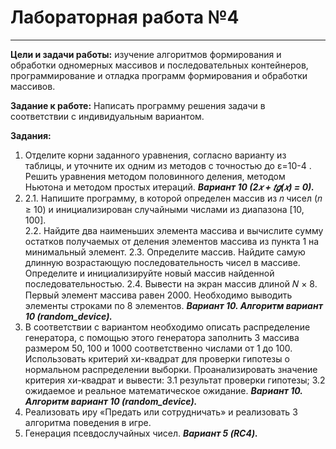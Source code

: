 # Лабораторная работа №4
___

__Цели и задачи работы:__ изучение алгоритмов формирования и обработки одномерных массивов и последовательных контейнеров, программирование и отладка программ формирования и обработки массивов. 

__Задание к работе:__ Написать программу решения задачи в соответствии с индивидуальным вариантом.

__Задания:__
1. Отделите корни заданного уравнения, согласно варианту из таблицы, и уточните их одним из методов с точностью до ε=10-4 . Решить уравнения методом половинного деления, методом Ньютона и методом простых итераций. ___Вариант 10 (2𝑥 + 𝑡𝑔(𝑥) = 0).___
2.  2.1. Напишите программу, в которой определен массив из 𝑛   чисел (𝑛 ≥ 10) и инициализирован случайными числами из диапазона [10, 100].  
    2.2. Найдите два наименьших элемента массива и вычислите сумму остатков получаемых от деления элементов массива из пункта 1 на минимальный элемент. 
    2.3. Определите массив. Найдите самую длинную возрастающую последовательность чисел в массиве. Определите и инициализируйте новый массив найденной последовательностью. 
    2.4. Вывести на экран массив длиной 𝑁 × 8. Первый элемент массива равен 2000. Необходимо выводить элементы строками по 8 элементов.
___Вариант 10. Алгоритм вариант 10 (random_device).___
3. В соответствии с вариантом необходимо описать распределение генератора, с помощью этого генератора заполнить 3 массива размером 50, 100 и 1000 соответственно числами от 1 до 100. Использовать критерий хи-квадрат для проверки гипотезы о нормальном распределении выборки. Проанализировать значение критерия хи-квадрат и вывести: 
    3.1 результат проверки гипотезы;
    3.2 ожидаемое и реальное математическое ожидание.
___Вариант 10. Алгоритм вариант 10 (random_device).___
4. Реализовать иру «Предать или сотрудничать» и реализовать 3 алгоритма поведения в игре.
5. Генерация псевдослучайных чисел. ___Вариант 5 (RC4).___